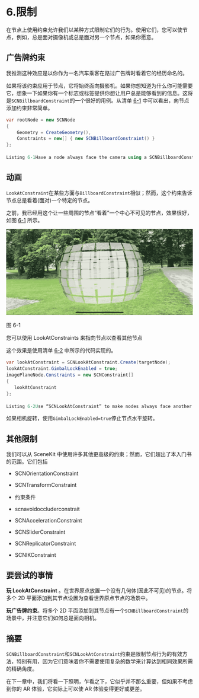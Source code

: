# 6.限制

在节点上使用约束允许我们以某种方式限制它们的行为。使用它们，您可以使节点，例如，总是面对摄像机或总是面对另一个节点，如果你愿意。

## 广告牌约束

我推测这种效应是以你作为一名汽车乘客在路过广告牌时看着它的经历命名的。

如果将该约束应用于节点，它将始终面向摄影机。如果你想知道为什么你可能需要它，想象一下如果你有一个标志或标签提供你想让用户总是能够看到的信息。这将是`SCNBillboardConstraint`的一个很好的用例。从清单 [6-1](#PC1) 中可以看出，向节点添加约束非常简单。

```cs
var rootNode = new SCNNode
{
    Geometry = CreateGeometry(),
    Constraints = new[] { new SCNBillboardConstraint() }
};

Listing 6-1Have a node always face the camera using a SCNBillboardConstraint

```

## 动画

`LookAtConstraint`在某些方面与`BillboardConstraint`相似；然而，这个约束告诉节点总是看着(面对)一个特定的节点。

之前，我已经用这个让一些周围的节点“看着”一个中心不可见的节点，效果很好，如图 [6-1](#Fig1) 所示。

![img/499298_1_En_6_Fig1_HTML.jpg](img/499298_1_En_6_Fig1_HTML.jpg)

图 6-1

您可以使用 LookAtConstraints 来指向节点以查看其他节点

这个效果是使用清单 [6-2](#PC2) 中所示的代码实现的。

```cs
var lookAtConstraint = SCNLookAtConstraint.Create(targetNode);
lookAtConstraint.GimbalLockEnabled = true;
imagePlaneNode.Constraints = new SCNConstraint[]
{
   lookAtConstraint
};

Listing 6-2Use “SCNLookAtConstraint” to make nodes always face another node

```

如果相机旋转，使用`GimbalLockEnabled=true`停止节点水平旋转。

## 其他限制

我们可以从 SceneKit 中使用许多其他更高级的约束；然而，它们超出了本入门书的范围。它们包括

*   SCNOrientationConstraint

*   SCNTransformConstraint

*   约束条件

*   scnavoidoccluderconstrait

*   SCNAccelerationConstraint

*   SCNSliderConstraint

*   SCNReplicatorConstraint

*   SCNIKConstraint

## 要尝试的事情

**玩 LookAtConstraint** 。在世界原点放置一个没有几何体(因此不可见)的节点。将多个 2D 平面添加到其节点设置为查看世界原点节点的场景中。

**玩广告牌约束**。将多个 2D 平面添加到其节点有一个`SCNBillboardConstraint`的场景中，并注意它们如何总是面向相机。

## 摘要

`SCNBillboardConstraint`和`SCNLookAtConstraint`约束是限制节点行为的有效方法，特别有用，因为它们意味着你不需要使用复杂的数学来计算达到相同效果所需的精确角度。

在下一章中，我们将看一下照明，乍看之下，它似乎并不那么重要，但如果不考虑到你的 AR 体验，它实际上可以使 AR 体验变得更好或更差。